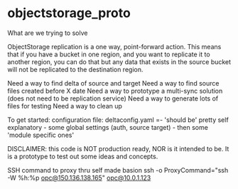 # objectstorage_proto

What are we trying to solve



ObjectStorage replication is a one way, point-forward action.
This means that if you have a bucket in one region, and you want to replicate it to another region, you can do that but any data that exists in the source bucket will not be replicated to the destination region.

Need a way to find delta of source and target
Need a way to find source files created before X date
Need a way to prototype a multi-sync solution (does not need to be replication service)
Need a way to generate lots of files for testing
Need a way to clean up


To get started:
configuration file: deltaconfig.yaml
 =- 'should be' pretty self explanatory - some global settings (auth, source target) - then some 'module specific ones'


 DISCLAIMER:  this code is NOT production ready, NOR is it intended to be.  It is a prototype to test out some ideas and concepts.

 SSH command to proxy thru self made basion
 ssh -o ProxyCommand="ssh -W %h:%p opc@150.136.138.165" opc@10.0.1.123  